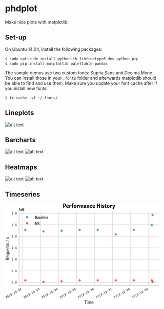 # phdplot
Make nice plots with matplotlib.

## Set-up

On Ubuntu 14.04, install the following packages:

```
$ sudo aptitude install python-tk libfreetype6-dev python-pip
$ sudo pip install matplotlib palettable pandas
```

The sample demos use two custom fonts: Supria Sans and Decima Mono. You can install those in your `.fonts` folder and
afterwards matplotlib should be able to find and use them.
Make sure you update your font cache after if you install new fonts:
```
$ fc-cache -vf ~/.fonts/
```

## Lineplots
![alt text](lineplot.png "Lineplot Example")

## Barcharts
![alt text](barchart.png "Barchart Example")
![alt text](barchart_stacked.png "Stacked Barchart Example")

## Heatmaps
![alt text](heatmap.png "Heatmap Dark")
![alt text](heatmap_colorized.png "Heatmap Colors")

## Timeseries
![alt text](timeseries.png "Timeseries")

